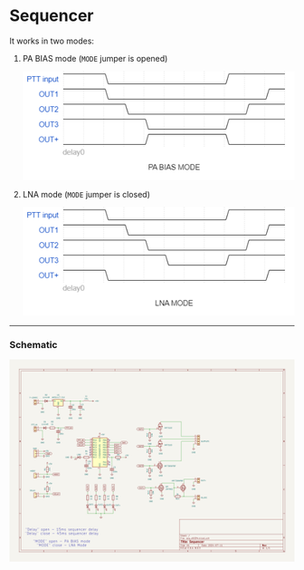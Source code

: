 # Sequencer

It works in two modes:

1. PA BIAS mode (`MODE` jumper is opened)

   ![pa_bias_mode_dia](docs/pa_bias_mode_dia.png)

2. LNA mode (`MODE` jumper is closed)

   ![lna_mode_dia](docs/lna_mode_dia.png)



--------------------------------------------------------------

### Schematic

![seq_schema](KiCad/seq_v003f4/seq_schema.jpg)

